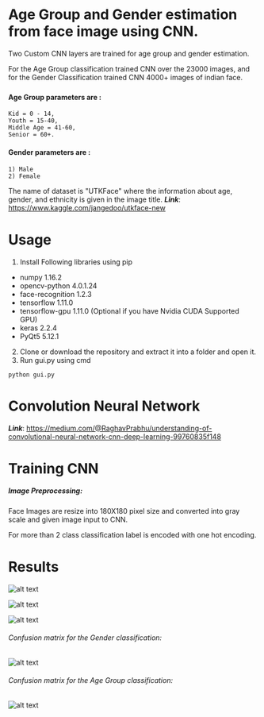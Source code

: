 # Age Group and Gender estimation from face image using CNN.

Two Custom CNN layers are trained for age group and gender estimation.

For the Age Group classification trained CNN over the 23000 images, and for the Gender Classification trained CNN 4000+ images of indian face.

###

#### Age Group parameters are :
```
Kid = 0 - 14,
Youth = 15-40,
Middle Age = 41-60,
Senior = 60+.
```
#### Gender parameters are :
```
1) Male
2) Female
```
The name of dataset is "UTKFace" where the information about age, gender, and ethnicity is given in the image title.
***Link***: https://www.kaggle.com/jangedoo/utkface-new

# Usage
1. Install Following libraries using pip
- numpy 1.16.2
- opencv-python 4.0.1.24
- face-recognition 1.2.3
- tensorflow 1.11.0
- tensorflow-gpu 1.11.0 (Optional if you have Nvidia CUDA Supported GPU)
- keras 2.2.4
- PyQt5 5.12.1
2. Clone or download the repository and extract it into a folder and open it.
3. Run gui.py using cmd 
```
python gui.py
```
# Convolution Neural Network

***Link***: https://medium.com/@RaghavPrabhu/understanding-of-convolutional-neural-network-cnn-deep-learning-99760835f148

# Training CNN
##### Image Preprocessing:
Face Images are resize into 180X180 pixel size and converted into gray scale and given image input to CNN.

For more than 2 class classification label is encoded with one hot encoding.

# Results
![alt text](https://github.com/prashantmokani/age_and_gender_classifier/blob/master/male-senior-modi.JPG)

![alt text](https://github.com/prashantmokani/age_and_gender_classifier/blob/master/op1.PNG)

![alt text](https://github.com/prashantmokani/age_and_gender_classifier/blob/master/dubai.jpg)

###### Confusion matrix for the Gender classification:

![alt text](https://github.com/prashantmokani/age_and_gender_classifier/blob/master/conf_gender.PNG)

###### Confusion matrix for the Age Group classification:

![alt text](https://github.com/prashantmokani/age_and_gender_classifier/blob/master/conf_age.PNG)

